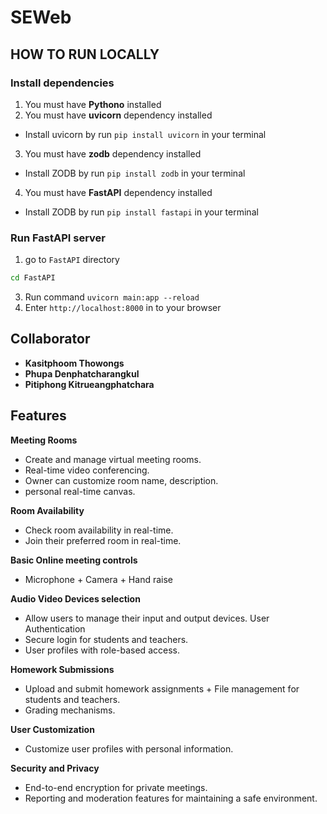 # SEWeb

## HOW TO RUN LOCALLY
### Install dependencies
1. You must have **Pythono** installed
2. You must have **uvicorn** dependency installed
  - Install uvicorn by run `pip install uvicorn` in your terminal
3. You must have **zodb** dependency installed
  - Install ZODB by run `pip install zodb` in your terminal
4. You must have **FastAPI** dependency installed
  - Install ZODB by run `pip install fastapi` in your terminal
### Run FastAPI server
1. go to `FastAPI` directory
``` cmd
cd FastAPI
```
3. Run command `uvicorn main:app --reload`
4. Enter `http://localhost:8000` in to your browser

## Collaborator
- **Kasitphoom Thowongs**
- **Phupa Denphatcharangkul**
- **Pitiphong Kitrueangphatchara**

## Features
**Meeting Rooms**
- Create and manage virtual meeting rooms.
- Real-time video conferencing.
- Owner can customize room name, description.
- personal real-time canvas.

**Room Availability**
- Check room availability in real-time.
- Join their preferred room in real-time.

**Basic Online meeting controls**
- Microphone + Camera + Hand raise

**Audio Video Devices selection**
- Allow users to manage their input and output devices. User Authentication
- Secure login for students and teachers.
- User profiles with role-based access.

**Homework Submissions**
- Upload and submit homework assignments + File management for students and teachers.
- Grading mechanisms.

**User Customization**
- Customize user profiles with personal information.

**Security and Privacy**
- End-to-end encryption for private meetings.
- Reporting and moderation features for maintaining a safe environment.
